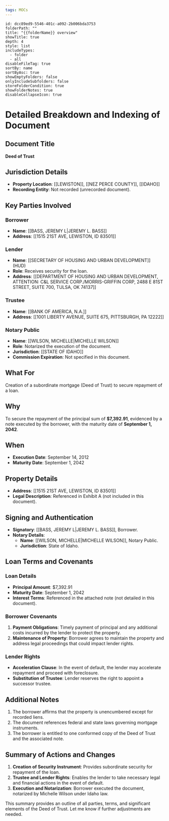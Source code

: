 ```yaml
---
tags: MOCs
---
```

```folder-overview
id: dcc89ed9-5546-401c-a092-2b006bda3753
folderPath: ""
title: "{{folderName}} overview"
showTitle: true
depth: 4
style: list
includeTypes:
  - folder
  - all
disableFileTag: true
sortBy: name
sortByAsc: true
showEmptyFolders: false
onlyIncludeSubfolders: false
storeFolderCondition: true
showFolderNotes: true
disableCollapseIcon: true
```

# Detailed Breakdown and Indexing of Document

## Document Title
**Deed of Trust**

## Jurisdiction Details
- **Property Location**: [[LEWISTON]], [[NEZ PERCE COUNTY]], [[IDAHO]]
- **Recording Entity**: Not recorded (unrecorded document).

## Key Parties Involved
### Borrower
- **Name**: [[BASS, JEREMY L|JEREMY L. BASS]]
- **Address**: [[1515 21ST AVE, LEWISTON, ID 83501]]

### Lender
- **Name**: [[SECRETARY OF HOUSING AND URBAN DEVELOPMENT]] (HUD)
- **Role**: Receives security for the loan.
- **Address**: [[DEPARTMENT OF HOUSING AND URBAN DEVELOPMENT, ATTENTION: C&L SERVICE CORP./MORRIS-GRIFFIN CORP, 2488 E 81ST STREET, SUITE 700, TULSA, OK 74137]]

### Trustee
- **Name**: [[BANK OF AMERICA, N.A.]]
- **Address**: [[1001 LIBERTY AVENUE, SUITE 675, PITTSBURGH, PA 12222]]

### Notary Public
- **Name**: [[WILSON, MICHELLE|MICHELLE WILSON]]
- **Role**: Notarized the execution of the document.
- **Jurisdiction**: [[STATE OF IDAHO]]
- **Commission Expiration**: Not specified in this document.

## What For
Creation of a subordinate mortgage (Deed of Trust) to secure repayment of a loan.

## Why
To secure the repayment of the principal sum of **$7,392.91**, evidenced by a note executed by the borrower, with the maturity date of **September 1, 2042**.

## When
- **Execution Date**: September 14, 2012
- **Maturity Date**: September 1, 2042

## Property Details
- **Address**: [[1515 21ST AVE, LEWISTON, ID 83501]]
- **Legal Description**: Referenced in Exhibit A (not included in this document).

## Signing and Authentication
- **Signatory**: [[BASS, JEREMY L|JEREMY L. BASS]], Borrower.
- **Notary Details**:
  - **Name**: [[WILSON, MICHELLE|MICHELLE WILSON]], Notary Public.
  - **Jurisdiction**: State of Idaho.

## Loan Terms and Covenants
### Loan Details
- **Principal Amount**: $7,392.91
- **Maturity Date**: September 1, 2042
- **Interest Terms**: Referenced in the attached note (not detailed in this document).

### Borrower Covenants
1. **Payment Obligations**: Timely payment of principal and any additional costs incurred by the lender to protect the property.
2. **Maintenance of Property**: Borrower agrees to maintain the property and address legal proceedings that could impact lender rights.

### Lender Rights
- **Acceleration Clause**: In the event of default, the lender may accelerate repayment and proceed with foreclosure.
- **Substitution of Trustee**: Lender reserves the right to appoint a successor trustee.

## Additional Notes
1. The borrower affirms that the property is unencumbered except for recorded liens.
2. The document references federal and state laws governing mortgage instruments.
3. The borrower is entitled to one conformed copy of the Deed of Trust and the associated note.

## Summary of Actions and Changes
1. **Creation of Security Instrument**: Provides subordinate security for repayment of the loan.
2. **Trustee and Lender Rights**: Enables the lender to take necessary legal and financial actions in the event of default.
3. **Execution and Notarization**: Borrower executed the document, notarized by Michelle Wilson under Idaho law.

This summary provides an outline of all parties, terms, and significant elements of the Deed of Trust. Let me know if further adjustments are needed.
